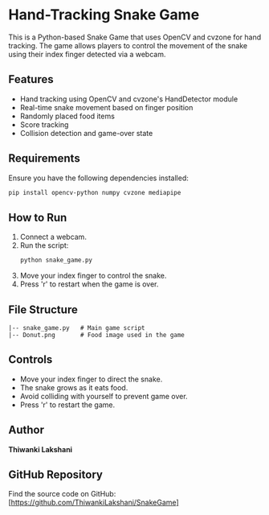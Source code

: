 # Hand-Tracking Snake Game

This is a Python-based Snake Game that uses OpenCV and cvzone for hand tracking. The game allows players to control the movement of the snake using their index finger detected via a webcam.

## Features
- Hand tracking using OpenCV and cvzone's HandDetector module
- Real-time snake movement based on finger position
- Randomly placed food items
- Score tracking
- Collision detection and game-over state

## Requirements
Ensure you have the following dependencies installed:

```bash
pip install opencv-python numpy cvzone mediapipe
```

## How to Run
1. Connect a webcam.
2. Run the script:
   ```bash
   python snake_game.py
   ```
3. Move your index finger to control the snake.
4. Press 'r' to restart when the game is over.

## File Structure
```
|-- snake_game.py   # Main game script
|-- Donut.png       # Food image used in the game
```

## Controls
- Move your index finger to direct the snake.
- The snake grows as it eats food.
- Avoid colliding with yourself to prevent game over.
- Press 'r' to restart the game.


## Author
**Thiwanki Lakshani**

## GitHub Repository
Find the source code on GitHub: [https://github.com/ThiwankiLakshani/SnakeGame]


